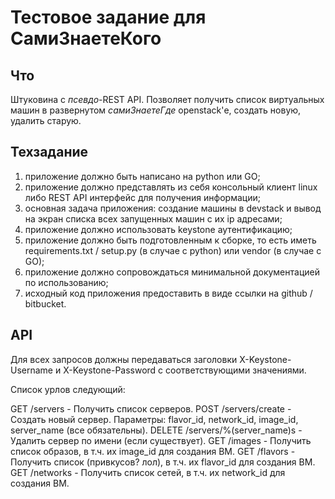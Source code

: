 Тестовое задание для СамиЗнаетеКого
===================================

Что
---

Штуковина с *псевдо*-REST API. Позволяет получить список виртуальных машин в развернутом _самиЗнаетеГде_ openstack'е, создать новую, удалить старую.

Техзадание
----------

1. приложение должно быть написано на python или GO;
2. приложение должно представлять из себя консольный клиент linux либо REST API интерфейс для получения информации;
3. основная задача приложения: создание машины в devstack и вывод на экран списка всех запущенных машин с их ip адресами;
4. приложение должно использовать keystone аутентификацию;
5. приложение должно быть подготовленным к сборке, то есть иметь requirements.txt / setup.py (в случае с python) или vendor (в случае с GO);
6. приложение должно сопровождаться минимальной документацией по использованию;
7. исходный код приложения предоставить в виде ссылки на github / bitbucket.

API
---

Для всех запросов должны передаваться заголовки X-Keystone-Username и X-Keystone-Password с соответствующими значениями.

Список урлов следующий:

GET /servers - Получить список серверов.
POST /servers/create - Создать новый сервер. Параметры: flavor_id, network_id, image_id, server_name (все обязательны).
DELETE /servers/%(server_name)s - Удалить сервер по имени (если существует).
GET /images - Получить список образов, в т.ч. их image_id для создания ВМ.
GET /flavors - Получить список (привкусов? лол), в т.ч. их flavor_id для создания ВМ.
GET /networks - Получить список сетей, в т.ч. их network_id для создания ВМ.
